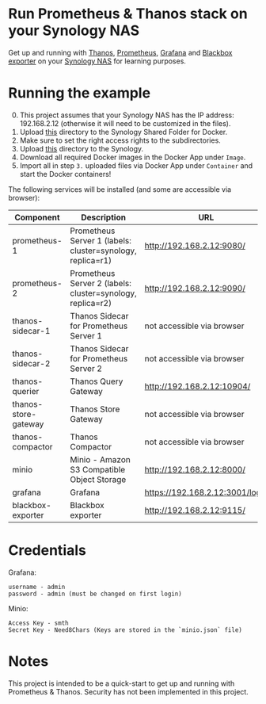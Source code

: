 # Run Prometheus & Thanos stack on your Synology NAS

Get up and running with [Thanos](https://github.com/improbable-eng/thanos), [Prometheus](https://github.com/prometheus/prometheus), [Grafana](https://github.com/grafana/grafana) and [Blackbox exporter](https://github.com/prometheus/blackbox_exporter) on your [Synology NAS](https://www.synology.com/en-global/products) for learning purposes.

# Running the example

0. This project assumes that your Synology NAS has the IP address: 192.168.2.12 (otherwise it will need to be customized in the files).
1. Upload [this](./volume/docker) directory to the Synology Shared Folder for Docker.
2. Make sure to set the right access rights to the subdirectories.
3. Upload [this](./imports) directory to the Synology.
4. Download all required Docker images in the Docker App under `Image`.
5. Import all in step `3.` uploaded files via Docker App under `Container` and start the Docker containers!

The following services will be installed (and some are accessible via browser):

| Component                     | Description                                                               | URL                           |
| -----------------------       | ------------------------------------------------------                    | ----------------------------- |
| prometheus-1                  | Prometheus Server 1 (labels: cluster=synology, replica=r1)       | http://192.168.2.12:9080/        |
| prometheus-2                  | Prometheus Server 2 (labels: cluster=synology, replica=r2)        | http://192.168.2.12:9090/       |
| thanos-sidecar-1              | Thanos Sidecar for Prometheus Server 1                                    | not accessible via browser    |
| thanos-sidecar-2              | Thanos Sidecar for Prometheus Server 2                                    | not accessible via browser    |
| thanos-querier                | Thanos Query Gateway                                                             | http://192.168.2.12:10904/        |
| thanos-store-gateway          | Thanos Store Gateway                                                             | not accessible via browser    |
| thanos-compactor              | Thanos Compactor                                                                 | not accessible via browser    |
| minio                         | Minio - Amazon S3 Compatible Object Storage  | http://192.168.2.12:8000/ |
| grafana                       | Grafana                              | https://192.168.2.12:3001/login       |
| blackbox-exporter                      | Blackbox exporter                                                                 | http://192.168.2.12:9115/         |

# Credentials

Grafana:

	username - admin
	password - admin (must be changed on first login)
  
Minio:

	Access Key - smth
	Secret Key - Need8Chars (Keys are stored in the `minio.json` file)

# Notes

This project is intended to be a quick-start to get up and running with Prometheus & Thanos. Security has not been implemented in this project.
